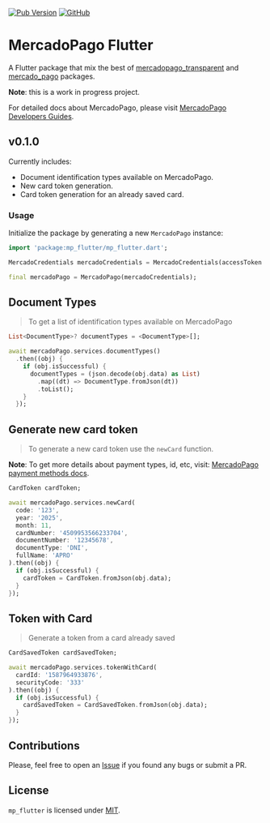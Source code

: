 [![Pub Version](https://img.shields.io/pub/v/mp_flutter)](https://pub.dev/packages/mp_flutter)
[![GitHub](https://img.shields.io/github/license/FabriBertani/mp_flutter)](https://github.com/FabriBertani/mp_flutter/blob/main/LICENSE)

# MercadoPago Flutter

A Flutter package that mix the best of [mercadopago_transparent](https://pub.dev/packages/mercadopago_transparent) and [mercado_pago](https://pub.dev/packages/mercado_pago) packages.

**Note**: this is a work in progress project.

For detailed docs about MercadoPago, please visit [MercadoPago Developers Guides](https://www.mercadopago.com/developers/en/guides).

## v0.1.0
Currently includes:

* Document identification types available on MercadoPago.
* New card token generation.
* Card token generation for an already saved card.

### Usage
Initialize the package by generating a new `MercadoPago` instance:
   
```dart
import 'package:mp_flutter/mp_flutter.dart';

MercadoCredentials mercadoCredentials = MercadoCredentials(accessToken: 'ACESS_TOKEN');

final mercadoPago = MercadoPago(mercadoCredentials);
```

## Document Types
> To get a list of identification types available on MercadoPago

```dart
List<DocumentType>? documentTypes = <DocumentType>[];

await mercadoPago.services.documentTypes()
  .then((obj) {
    if (obj.isSuccessful) {
      documentTypes = (json.decode(obj.data) as List)
        .map((dt) => DocumentType.fromJson(dt))
        .toList();
    }
  });
```

## Generate new card token
> To generate a new card token use the `newCard` function.

**Note**: To get more details about payment types, id, etc, visit: [MercadoPago payment methods docs](https://www.mercadopago.com/developers/en/guides/resources/localization/payment-methods).

```dart
CardToken cardToken;

await mercadoPago.services.newCard(
  code: '123',
  year: '2025',
  month: 11,
  cardNumber: '4509953566233704',
  documentNumber: '12345678',
  documentType: 'DNI',
  fullName: 'APRO'
).then((obj) {
  if (obj.isSuccessful) {
    cardToken = CardToken.fromJson(obj.data);
  }
});
```

## Token with Card
> Generate a token from a card already saved

```dart
CardSavedToken cardSavedToken;

await mercadoPago.services.tokenWithCard(
  cardId: '1587964933876',
  securityCode: '333'
).then((obj) {
  if (obj.isSuccessful) {
    cardSavedToken = CardSavedToken.fromJson(obj.data);
  }
});
```

## Contributions
Please, feel free to open an [Issue](https://github.com/FabriBertani/mp_flutter/issues) if you found any bugs or submit a PR.

## License
`mp_flutter` is licensed under [MIT](https://github.com/FabriBertani/mp_flutter/blob/main/LICENSE).